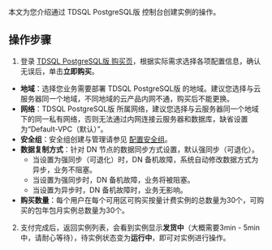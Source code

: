 
本文为您介绍通过 TDSQL PostgreSQL版 控制台创建实例的操作。

## 操作步骤
1. 登录 [TDSQL PostgreSQL版 购买页](https://console.cloud.tencent.com/tdsqld/tdpg/buy)，根据实际需求选择各项配置信息，确认无误后，单击**立即购买**。
 - **地域**：选择您业务需要部署 TDSQL PostgreSQL版 的地域。建议您选择与云服务器同一个地域，不同地域的云产品内网不通，购买后不能更换。
 - **网络**：TDSQL PostgreSQL版 所属网络，建议您选择与云服务器同一个地域下的同一私有网络，否则无法通过内网连接云服务器和数据库，缺省设置为“Default-VPC（默认）”。
 - **安全组**：安全组创建与管理请参见 [配置安全组](https://cloud.tencent.com/document/product/1129/51214)。
 - **数据复制方式**：针对 DN 节点的数据同步方式设置，默认强同步（可退化）。
    - 当设置为强同步（可退化）时，DN 备机故障，系统自动修改数据方式为异步，业务不阻塞。
    - 当设置为强同步时，DN 备机故障，业务将被阻塞。
    - 当设置为异步时，DN 备机故障时，业务无影响。
 - **购买数量**：每个用户在每个可用区可购买按量计费实例的总数量为30个，可购买的包年包月实例总数量为30个。
2. 支付完成后，返回实例列表，会看到实例显示**发货中**（大概需要3min - 5min中，请耐心等待），待实例状态变为**运行中**，即可对实例进行操作。
